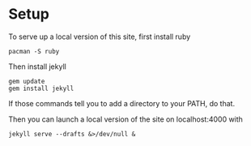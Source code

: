 
# Setup

To serve up a local version of this site, first install ruby

```
pacman -S ruby
```

Then install jekyll

```
gem update
gem install jekyll
```

If those commands tell you to add a directory to your PATH, do that.

Then you can launch a local version of the site on localhost:4000 with

```
jekyll serve --drafts &>/dev/null &
```

